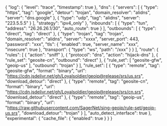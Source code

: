 {
  "log": {
    "level": "trace",
    "timestamp": true
  },
  "dns": {
    "servers": [
      {
        "type": "https",
        "tag": "google",
        "detour": "trojan",
        "domain_resolver": "alidns",
        "server": "dns.google"
      },
      {
        "type": "udp",
        "tag": "alidns",
        "server": "223.5.5.5"
      }
    ],
    "strategy": "ipv4_only"
  },
  "inbounds": [
    {
      "type": "tun",
      "address": "26.26.26.1/30",
      "auto_route": true
    }
  ],
  "outbounds": [
    {
      "type": "direct",
      "tag": "direct"
    },
    {
      "type": "trojan",
      "tag": "trojan",
      "domain_resolver": "alidns",
      "server": "xxxx",
      "server_port": 443,
      "password": "xxx",
      "tls": {
        "enabled": true,
        "server_name": "xxx",
        "insecure": true
      },
      "transport": {
        "type": "ws",
        "path": "/xxx"
      }
    }
  ],
  "route": {
    "rules": [
      {
        "action": "sniff"
      },
      {
        "protocol": "dns",
        "action": "hijack-dns"
      },
      {
        "rule_set": "geosite-cn",
        "outbound": "direct"
      },
      {
        "rule_set": [
          "geosite-gfw",
          "geoip-us"
        ],
        "outbound": "trojan"
      }
    ],
    "rule_set": [
      {
        "type": "remote",
        "tag": "geosite-gfw",
        "format": "binary",
        "url": "https://cdn.jsdelivr.net/gh/Loyalsoldier/geoip@release/srs/us.srs",
        "download_detour": "direct"
      },
      {
        "type": "remote",
        "tag": "geosite-cn",
        "format": "binary",
        "url": "https://cdn.jsdelivr.net/gh/Loyalsoldier/geoip@release/srs/cn.srs",
        "download_detour": "direct"
      },
      {
        "type": "remote",
        "tag": "geoip-us",
        "format": "binary",
        "url": "https://raw.githubusercontent.com/SagerNet/sing-geoip/rule-set/geoip-us.srs",
        "download_detour": "trojan"
      }
    ],
    "auto_detect_interface": true
  },
  "experimental": {
    "cache_file": {
      "enabled": true
    }
  }
}
